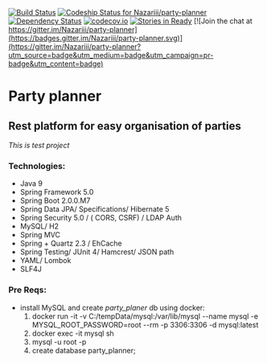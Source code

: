 
 [![Build Status](https://travis-ci.org/Nazariii/party-planner.svg?branch=master)](https://travis-ci.org/Nazariii/party-planner) [ ![Codeship Status for Nazariii/party-planner](https://codeship.com/projects/4e2bbd20-d887-0133-f6c8-5e1dcb628de7/status?branch=master)](https://codeship.com/projects/143232) [![Dependency Status](https://www.versioneye.com/user/projects/56fe9754fcd19a00415afdf4/badge.svg?style=flat)](https://www.versioneye.com/user/projects/56fe9754fcd19a00415afdf4) [![codecov.io](https://codecov.io/github/Nazariii/party-planner/coverage.svg?branch=master)](https://codecov.io/github/Nazariii/party-planner?branch=master)  [![Stories in Ready](https://badge.waffle.io/Nazariii/party-planner.png?label=ready&title=Ready)](https://waffle.io/Nazariii/party-planner) [![Join the chat at https://gitter.im/Nazariii/party-planner](https://badges.gitter.im/Nazariii/party-planner.svg)](https://gitter.im/Nazariii/party-planner?utm_source=badge&utm_medium=badge&utm_campaign=pr-badge&utm_content=badge)



# Party planner


## Rest platform for easy organisation of parties

_This is test project_

### Technologies:

- Java 9
- Spring Framework 5.0
- Spring Boot 2.0.0.M7
- Spring Data JPA/ Specifications/ Hibernate 5
- Spring Security 5.0 / ( CORS, CSRF) / LDAP Auth
- MySQL/ H2
- Spring MVC
- Spring + Quartz 2.3 / EhCache
- Spring Testing/ JUnit 4/ Hamcrest/ JSON path
- YAML/ Lombok
- SLF4J

### Pre Reqs:

- install MySQL and create _party_planer_ db using docker:
  1. docker run -it -v C:/tempData/mysql:/var/lib/mysql --name  mysql -e MYSQL_ROOT_PASSWORD=root --rm -p 3306:3306  -d mysql:latest
  2. docker exec -it mysql sh
  3. mysql -u root -p
  4. create database party_planner;

